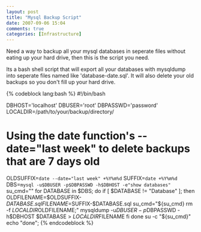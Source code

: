 ```yaml
---
layout: post
title: "Mysql Backup Script"
date: 2007-09-06 15:04
comments: true
categories: [Infrastructure]
---
```


Need a way to backup all your mysql databases in seperate files without eating up your hard drive, then this is the script you need.

Its a bash shell script that will export all your databases with mysqldump into seperate files named like 'database-date.sql'.  It will also delete your old backups so you don't fill up your hard drive.

<!-- more -->

{% codeblock lang:bash %}
#!/bin/bash

DBHOST='localhost'
DBUSER='root'
DBPASSWD='password'
LOCALDIR=/path/to/your/backup/directory/

# Using the date function's --date="last week" to delete backups that are 7 days old 
OLDSUFFIX=`date --date="last week" +%Y%m%d`
SUFFIX=`date +%Y%m%d`
DBS=`mysql -u$DBUSER -p$DBPASSWD -h$DBHOST -e"show databases"`
su_cmd=""
for DATABASE in $DBS; do
  if [ $DATABASE != "Database" ]; then
    OLDFILENAME=$OLDSUFFIX-$DATABASE.sql
    FILENAME=$SUFFIX-$DATABASE.sql
    su_cmd="${su_cmd} rm -f $LOCALDIR$OLDFILENAME;"
    mysqldump -u$DBUSER -p$DBPASSWD -h$DBHOST $DATABASE > $LOCALDIR$FILENAME
  fi
done
su -c "${su_cmd}"
echo "done";
{% endcodeblock %}
